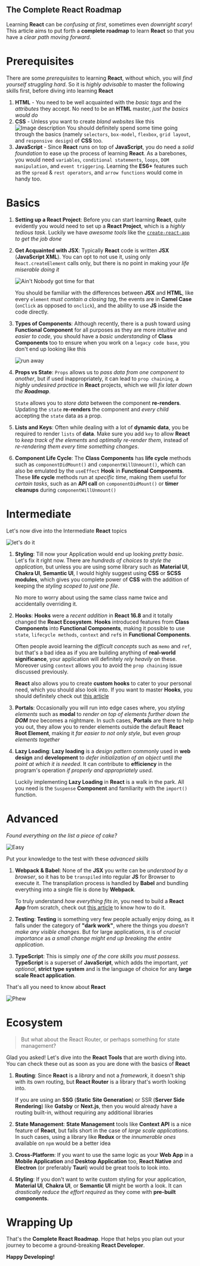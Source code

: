 ## The Complete React Roadmap

Learning **React** can be _confusing at first_, sometimes even _downright scary_! This article aims to put forth a **complete roadmap** to learn **React** so that you have a _clear path moving forward_.

# Prerequisites

There are some _prerequisites_ to learning **React**, without which, you will _find yourself struggling hard_. So it is _highly advisable_ to master the following skills first, before diving into learning **React**

1. **HTML** - You need to be well acquainted with the _basic tags_ and the _attributes_ they accept. No need to be an **HTML** master, _just the basics would do_
2. **CSS** - Unless you want to create _bland websites_ like this
    ![Image description](https://cdn.hashnode.com/res/hashnode/image/upload/v1663157933402/ChbvAAYnK.png)
    You should definitely spend some time going through the basics (namely `selectors`, `box-model`, `flexbox`, `grid layout`, and `responsive design`) of **CSS** too.
3. **JavaScript** - Since **React** runs on top of **JavaScript**, you do need a _solid foundation_ to ease up the process of learning **React**. As a barebones, you would need `variables`, `conditional statements`, `loops`, `DOM manipulation`, and `event triggering`.
    Learning the **ES6+** features such as the `spread` & `rest operators`, and `arrow functions` would come in handy too.

# Basics

1. **Setting up a React Project**: Before you can start learning **React**, quite evidently you would need to set up a **React Project**, which is a _highly tedious task_. Luckily we have _awesome tools_ like the [`create-react-app`](https://reactjs.org/docs/create-a-new-react-app.html) _to get the job done_

2. **Get Acquainted with JSX**: Typically **React** code is written **JSX** (**JavaScript XML**). You can opt to not use it, using only `React.createElement` calls only, but there is no point in making your _life miserable doing it_

    ![Ain't Nobody got time for that](https://cdn.hashnode.com/res/hashnode/image/upload/v1663157935329/1tKdymMXp.gif)

    You should be familiar with the differences between **JSX** and **HTML**, like every `element` _must contain a closing tag_, the events are in **Camel Case** (`onClick` as opposed to `onclick`), and the ability to use **JS** inside the code directly.

3. **Types of Components**: Although recently, there is a push toward using **Functional Component** for all purposes as they are more _intuitive_ and _easier to code_, you should have a _basic understanding_ of **Class Components** too to ensure when you work on a `legacy code base`, you don't end up looking like this

    ![run away](https://cdn.hashnode.com/res/hashnode/image/upload/v1663157937477/2w-JnaoX1.gif)

4. **Props vs State**: `Props` allows us to _pass data from one component to another_, but if used inappropriately, it can lead to `prop chaining`, a _highly undesired practice_ in **React** projects, which we will _fix later down the **Roadmap**_.

    `State` allows you to _store data_ between the component **re-renders**. Updating the `state` **re-renders** the component and _every child_ accepting the `state` data as a prop.

5. **Lists and Keys**: Often while dealing with a lot of **dynamic data**, you be required to render `lists` of **data**. Make sure you add `key` to allow **React** to _keep track of the elements_ and _optimally re-render them_, instead of _re-rendering them every time something changes_.

6. **Component Life Cycle**: The **Class Components** has **life cycle** methods such as `componentDidMount()` and `componentWillUnmount()`, which can also be emulated by the `useEffect` **Hook** in **Functional Components**. These **life cycle** methods run at _specific time_, making them useful for _certain tasks_, such as an **API call** on `componentDidMount()` or **timer cleanups** during `componentWillUnmount()`

# Intermediate

Let's now dive into the Intermediate **React** topics

![let's do it](https://cdn.hashnode.com/res/hashnode/image/upload/v1663157939648/TNSqUnbwP.gif)

1. **Styling**: Till now your Application would end up looking _pretty basic_. Let's fix it right now. There are _hundreds of choices to style the application_, but unless you are using some library such as **Material UI**, **Chakra UI**, **Semantic UI**, I would highly suggest using **CSS** or **SCSS modules**, which gives you complete power of **CSS** with the addition of keeping the _styling scoped to just one file_. 

    No more to worry about using the same class name twice and accidentally overriding it.

2. **Hooks**: **Hooks** were a _recent addition_ in **React 16.8** and it totally changed the **React Ecosystem**. **Hooks** introduced features from **Class Components** into **Functional Components**, making it possible to use `state`, `lifecycle methods`, `context` and `ref`s in **Functional Components**.

    Often people avoid learning the _difficult concepts_ such as `memo` and `ref`, but that's a bad idea as if you are building anything of **real-world significance**, your application will definitely _rely heavily_ on these. Moreover using `context` allows you to avoid the `prop chaining` issue discussed previously.

    **React** also allows you to create **custom hooks** to cater to your personal need, which you should also look into. If you want to master **Hooks**, you should definitely check out [this article](https://dev.to/ruppysuppy/react-hooks-gotta-hook-em-all-78b)

3. **Portals**: Occasionally you will run into edge cases where, you _styling elements_ such as **modal** to _render on top of elements further down the **DOM** tree_ becomes a nightmare. In such cases, **Portals** are there to help you out, they allow you to render elements outside the default **React Root Element**, making it _far easier to not only style_, but even _group elements together_

4. **Lazy Loading**: **Lazy loading** is a _design pattern_ commonly used in **web design** and **development** to _defer initialization of an object_ until _the point at which it is needed_. It can contribute to **efficiency** in the program's operation _if properly and appropriately used_.

    Luckily implementing **Lazy Loading** in **React** is a walk in the park. All you need is the `Suspense` **Component** and familiarity with the `import()` function.

# Advanced

_Found everything on the list a piece of cake?_

![Easy](https://cdn.hashnode.com/res/hashnode/image/upload/v1663157942617/xc16CvMlN.gif)

Put your knowledge to the test with these _advanced skills_

1. **Webpack & Babel**: None of the **JSX** you write can be _understood by a browser_, so it has to be `transpiled` into regular **JS** for Browser to execute it. The transpilation process is handled by **Babel** and bundling everything into a single file is done by **Webpack**.

    To truly understand _how everything fits in_, you need to build a **React App** from scratch, check out [this article](https://dev.to/ruppysuppy/create-react-app-from-scratch-like-a-pro-de0) to know how to do it.

2. **Testing**: **Testing** is something very few people actually enjoy doing, as it falls under the category of **"dark work"**, where the things you _doesn't make any visible changes_. But for large applications, it is of _crucial importance_ as _a small change might end up breaking the entire application_.

3. **TypeScript**: This is simply _one of the core skills you must possess_. **TypeScript** is a superset of **JavaScript**, which adds the important, _yet optional_, **strict type system** and is the language of choice for any **large scale React application**.

That's all you need to know about **React**

![Phew](https://cdn.hashnode.com/res/hashnode/image/upload/v1663157945411/pncCioW2g.gif)

# Ecosystem

> But what about the React Router, or perhaps something for state management?

Glad you asked! Let's dive into the **React Tools** that are worth diving into. You can check these out as soon as you are done with the basics of **React**

1. **Routing**: Since **React** is a _library_ and not a _framework_, it doesn't ship with its own routing, but **React Router** is a library that's worth looking into.

    If you are using an **SSG** (**Static Site Generation**) or SSR (**Server Side Rendering**) like **Gatsby** or **Next.js**, then you would already have a routing built-in, without requiring any additional libraries

2. **State Management**: **State Management** tools like **Context API** is a nice feature of **React**, but falls short in the case of _large scale applications_. In such cases, using a library like **Redux** or the _innumerable ones_ available on `npm` would be a better idea

3. **Cross-Platform**: If you want to use the same logic as your **Web App** in a **Mobile Application** and **Desktop Application** too, **React Native** and **Electron** (or preferably **Tauri**) would be great tools to look into. 

4. **Styling**: If you don't want to write custom styling for your application, **Material UI**, **Chakra UI**, or **Semantic UI** might be worth a look. It can _drastically reduce the effort required_ as they come with **pre-built components**.

# Wrapping Up

That's the **Complete React Roadmap**. Hope that helps you plan out your journey to become a ground-breaking **React Developer**.

**Happy Developing!**